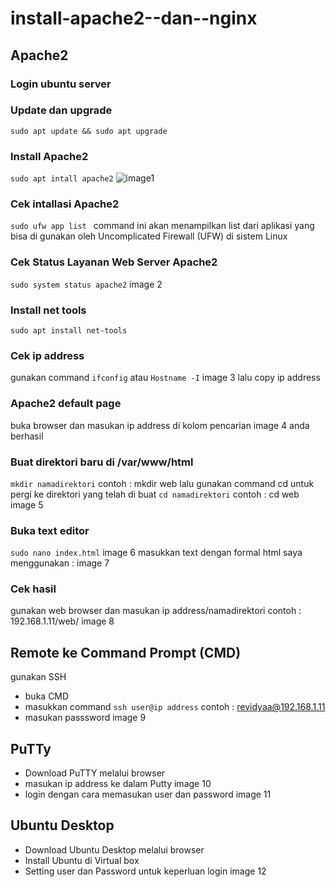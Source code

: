 # install-apache2--dan--nginx

## Apache2
### Login ubuntu server
### Update dan upgrade
```sudo apt update && sudo apt upgrade```
### Install Apache2 
```sudo apt intall apache2```
![image1](https://user-images.githubusercontent.com/150003742/284023653-26444e54-8998-47d1-80cc-ea08e617e8c1.jpg)
### Cek intallasi Apache2
```sudo ufw app list ```
command ini akan menampilkan list dari aplikasi yang bisa di gunakan oleh Uncomplicated Firewall (UFW) di sistem Linux
### Cek Status Layanan Web Server Apache2
```sudo system status apache2```
image 2
### Install net tools 
```sudo apt install net-tools```
### Cek ip address
gunakan command 
```ifconfig```
atau
```Hostname -I```
image 3
lalu copy ip address
### Apache2 default page
buka browser dan masukan ip address di kolom pencarian
image 4
anda berhasil
### Buat direktori baru di /var/www/html
```mkdir namadirektori```
contoh : mkdir web
lalu gunakan command cd untuk pergi ke direktori yang telah di buat
```cd namadirektori```
contoh : cd web
image 5
### Buka text editor 
```sudo nano index.html```
image 6
masukkan text dengan formal html
saya menggunakan :
image 7
### Cek hasil
gunakan web browser dan masukan ip address/namadirektori 
contoh : 192.168.1.11/web/
image 8
## Remote ke Command Prompt (CMD)
gunakan SSH
* buka CMD
* masukkan command ```ssh user@ip address``` contoh : revidyaa@192.168.1.11
* masukan passsword
image 9
## PuTTy
* Download PuTTY melalui browser
* masukan ip address ke dalam Putty
image 10
* login dengan cara memasukan user dan password
image 11
## Ubuntu Desktop
* Download Ubuntu Desktop melalui browser 
* Install Ubuntu di Virtual box
* Setting user dan Password untuk keperluan login
image 12
 


